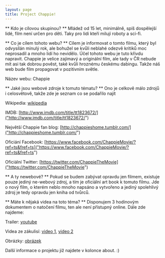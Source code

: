 ```yaml
---
layout: page
title: Project Chappie!
---
```


** Kdo je cílovou skupinou? **
Mládež od 15 let, minimálně, spíš dospělejší lidé, film není určen pro děti. Taky pro lidi kteří milují roboty a sci-fi.
 
** Co je cílem tohoto webu? **
Cílem je informovat o tomto filmu, který byl odvysílán minulý rok, ale bohužel se kvůli neblahé odezvě kritiků moc neprosadil a mnoho lidí ho nevidělo. Účel tohoto webu je tuto křivdu napravit. Chappie je velice zajímavý a originální film, ale tady v ČR nebude mít asi tak dobrou pověst, také kvůli hroznému českému dabingu. Takže náš web bude film propagovat v pozitivním světle. 
  
Název webu: Chappie
  
** Jaké jsou webové zdroje k tomuto tématu? **
Ono je celkově málo zdrojů i celosvětově, takže zde je seznam co se podařilo najít

 Wikipedia: 
[wikipedia]("https://en.wikipedia.org/wiki/Chappie_%28film%29")

 IMDB: 
[http://www.imdb.com/title/tt1823672/]("http://www.imdb.com/title/tt1823672/")

 Největší Chappie fan blog: 
[http://chappieshome.tumblr.com/]("http://chappieshome.tumblr.com/")

 Oficiání Facebook: 
[https://www.facebook.com/ChappieMovie/?ref=ts&fref=ts]("https://www.facebook.com/ChappieMovie/?ref=ts&fref=ts")

 Oficiální Twitter: 
 [https://twitter.com/ChappieTheMovie]("https://twitter.com/ChappieTheMovie")
  
** A ty newebové? **
Pokud se budem zabývat opravdu jen filmem, existuje pouze jediný ne-webový zdroj, a tím je oficiální art book k tomuto filmu. Jde o nový film, o kterém neblo mnoho napsáno a vytvořeno a jediný spolehlivý zdroj je tedy opravdu jen kniha od tvůrců. 
 
** Máte k nějaká videa na toto téma? **
Disponujem 3 hodinovým dokumentem o natočení filmu, ten ale není přístupný online. Dále zde najdeme:

Trailer: 
[youtube]("https://www.youtube.com/embed/l6bmTNadhJE")

Videa ze zákulisí: 
[video 1]("http://www.dailymotion.com/video/x2xbvn3_chappie-behind-the-scenes_shortfilms"), 
[video 2]("https://www.youtube.com/playlist?list=PLvU5k5j7MWtEqnIc9PjqBDkwqdCz6v_6t")

Obrázky: 
[obrázek]("https://www.google.cz/search?q=chappie&newwindow=1&biw=2144&bih=1082&source=lnms&tbm=isch&sa=X&ved=0ahUKEwi3t_TS253MAhVLApoKHd4qBlQQ_AUIBygB&dpr=0.9")


Další informace o projektu již najdete v kolonce about. :)

